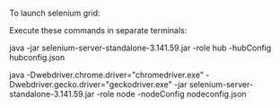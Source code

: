 To launch selenium grid:

Execute these commands in separate terminals:

java -jar selenium-server-standalone-3.141.59.jar -role hub -hubConfig hubconfig.json

java -Dwebdriver.chrome.driver="chromedriver.exe" -Dwebdriver.gecko.driver="geckodriver.exe" -jar selenium-server-standalone-3.141.59.jar -role node -nodeConfig nodeconfig.json


